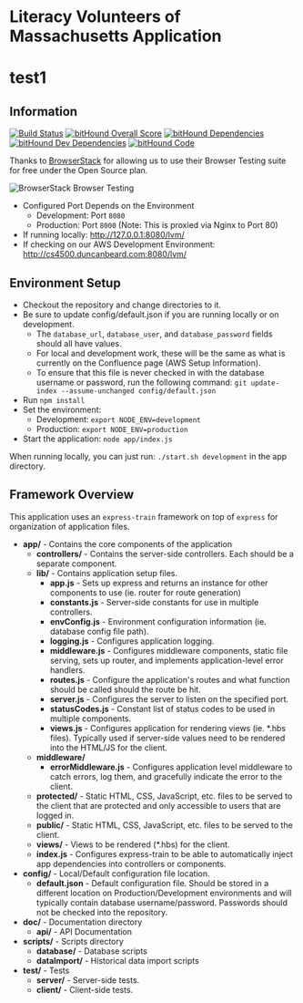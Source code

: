 # Literacy Volunteers of Massachusetts Application
# test1
## Information
[![Build Status](https://jenkins-mrodrig.rhcloud.com/buildStatus/icon?job=lvm-production)](https://jenkins-mrodrig.rhcloud.com/job/lvm-production/)
[![bitHound Overall Score](https://www.bithound.io/bitbucket/literacyvolunteersofma/server/badges/score.svg)](https://www.bithound.io/bitbucket/literacyvolunteersofma/server)
[![bitHound Dependencies](https://www.bithound.io/bitbucket/literacyvolunteersofma/server/badges/dependencies.svg)](https://www.bithound.io/bitbucket/literacyvolunteersofma/server/master/dependencies/npm)
[![bitHound Dev Dependencies](https://www.bithound.io/bitbucket/literacyvolunteersofma/server/badges/devDependencies.svg)](https://www.bithound.io/bitbucket/literacyvolunteersofma/server/master/dependencies/npm)
[![bitHound Code](https://www.bithound.io/bitbucket/literacyvolunteersofma/server/badges/code.svg)](https://www.bithound.io/bitbucket/literacyvolunteersofma/server)

Thanks to [BrowserStack](https://www.browserstack.com/) for allowing us to use their Browser Testing suite for free under the Open Source plan.

![BrowserStack Browser Testing](http://i170.photobucket.com/albums/u254/mikesta711/BrowserStack_small_zpsw0jdprbv.png "BrowserStack Open-Source Browser Testing")

* Configured Port Depends on the Environment
	* Development: Port `8080`
	* Production: Port `8000` (Note: This is proxied via Nginx to Port 80)
* If running locally: http://127.0.0.1:8080/lvm/
* If checking on our AWS Development Environment: http://cs4500.duncanbeard.com:8080/lvm/

## Environment Setup
* Checkout the repository and change directories to it.
* Be sure to update config/default.json if you are running locally or on development.
    * The `database_url`, `database_user`, and `database_password` fields should all have values.
    * For local and development work, these will be the same as what is currently on the Confluence page (AWS Setup Information).
    * To ensure that this file is never checked in with the database username or password, run the following command: `git update-index --assume-unchanged config/default.json`
* Run `npm install`
* Set the environment:
	* Development: `export NODE_ENV=development`
	* Production: `export NODE_ENV=production`
* Start the application: `node app/index.js`

When running locally, you can just run: `./start.sh development` in the app directory.

## Framework Overview
This application uses an `express-train` framework on top of `express` for organization of application files.

* **app/** - Contains the core components of the application
	* **controllers/** - Contains the server-side controllers. Each should be a separate component.
	* **lib/** - Contains application setup files.
		* **app.js** - Sets up express and returns an instance for other components to use (ie. router for route generation)
		* **constants.js** - Server-side constants for use in multiple controllers.
		* **envConfig.js** - Environment configuration information (ie. database config file path).
		* **logging.js** - Configures application logging.
		* **middleware.js** - Configures middleware components, static file serving, sets up router, and implements application-level error handlers.
		* **routes.js** - Configure the application's routes and what function should be called should the route be hit.
		* **server.js** - Configures the server to listen on the specified port.
		* **statusCodes.js** - Constant list of status codes to be used in multiple components.
		* **views.js** - Configures application for rendering views (ie. *.hbs files). Typically used if server-side values need to be rendered into the HTML/JS for the client.
	* **middleware/**
		* **errorMiddleware.js** - Configures application level middleware to catch errors, log them, and gracefully indicate the error to the client.
	* **protected/** - Static HTML, CSS, JavaScript, etc. files to be served to the client that are protected and only accessible to users that are logged in.
	* **public/** - Static HTML, CSS, JavaScript, etc. files to be served to the client.
	* **views/** - Views to be rendered (*.hbs) for the client.
	* **index.js** - Configures express-train to be able to automatically inject app dependencies into controllers or components.
* **config/** - Local/Default configuration file location.
	* **default.json** - Default configuration file. Should be stored in a different location on Production/Development environments and will typically contain database username/password. Passwords should not be checked into the repository.
* **doc/** - Documentation directory
	* **api/** - API Documentation
* **scripts/** - Scripts directory
	* **database/** - Database scripts
	* **dataImport/** - Historical data import scripts
* **test/** - Tests
	* **server/** - Server-side tests.
	* **client/** - Client-side tests.
	
